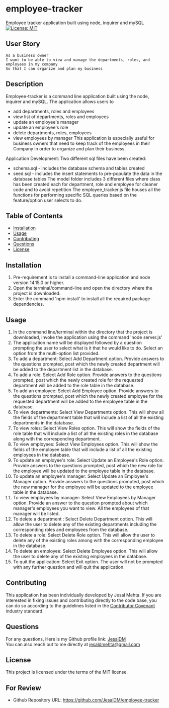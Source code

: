 # employee-tracker
Employee tracker application built using node, inquirer and mySQL
[![License: MIT](https://img.shields.io/badge/License-MIT-yellow.svg)](https://opensource.org/licenses/MIT)

## User Story
```
As a business owner
I want to be able to view and manage the departments, roles, and employees in my company
So that I can organize and plan my business
```
## Description
Employee-tracker is a command line application built using the node, inquirer and mySQL. The application allows users to 
- add departments, roles and employees 
- view list of departments, roles and employees
- update an employee's manager
- update an employee's role
- delete departments, roles, employees
- view employees by manager 
This application is especially useful for business owners that need to keep track of the employees in their Company in order to organize and plan their business.

Application Development: 
Two different sql files have been created:
- schema.sql -  includes the database schema and tables created
- seed.sql - includes the insert statements to pre-populate the data in the database tables
The model folder includes 3 different files where class has been created each for department, role and employee for cleaner code and to avoid repetition
The employee_tracker.js file houses all the functions for performing specific SQL queries based on the feature/option user selects to do.

## Table of Contents
* [Installation](#installation)
* [Usage](#usage)
* [Contributing](#contributing)
* [Questions](#questions)
* [License](#license)

## Installation
1. Pre-requirement is to install a command-line application and node version 14.15.0 or higher.
2. Open the terminal/command-line and open the directory where the project is downloaded. 
3. Enter the command 'npm install' to install all the required package dependencies.

## Usage
1. In the command line/terminal within the directory that the project is downloaded, invoke the application using the command 'node server.js' 
2. The application name will be displayed followed by a question prompting the user to select what is it that he would like to do. Select an option from the multi-option list provided.
3. To add a department: Select Add Department option. Provide answers to the questions prompted, post which the newly created department will be added to the department list in the database.
4. To add a role: Select Add Role option. Provide answers to the questions prompted, post which the newly created role for the requested department will be added to the role table in the database.
5. To add an employee: Select Add Employee option. Provide answers to the questions prompted, post which the newly created employee for the requested department will be added to the employee table in the database.
6. To view departments: Select View Departments option. This will show all the fields of the department table that will include a list of all the existing departments in the database.
7. To view roles: Select View Roles option. This will show the fields of the role table that will include a list of all the existing roles in the database along with the corresponding department.
8. To view employees: Select View Employees option. This will show the fields of the employee table that will include a list of all the existing employees in the database.
9. To update an employee's role: Select Update an Employee's Role option. Provide answers to the questions prompted, post which the new role for the employee will be updated to the employee table in the database.
10. To update an employee's manager: Select Update an Employee's Manager option. Provide answers to the questions prompted, post which the new manager for the employee will be updated to the employee table in the database.
11. To view employees by manager: Select View Employees by Manager option. Provide an answer to the question prompted about which manager's employees you want to view. All the employees of that manager will be listed.
12. To delete a department : Select Delete Department option. This will allow the user to delete any of the existing departments including the corresponding roles and employees from the database.
13. To delete a role: Select Delete Role option. This will allow the user to delete any of the existing roles among with the corresponding employee in the database.
14. To delete an employee: Select Delete Employee option. This will allow the user to delete any of the existing employees in the database.
15. To quit the application: Select Exit option. The user will not be prompted with any further question and will quit the application.


## Contributing
This application has been individually developed by Jesal Mehta. If you are interested in fixing issues and contributing directly to the code base, you can do so according to the guidelines listed in the [Contributor Covenant](https://www.contributor-covenant.org/) industry standard.

## Questions
For any questions,
Here is my Github profile link: [JesalDM](https://github.com/JesalDM)  
You can also reach out to me directly at [jesaldmehta@gmail.com](mailto:jesaldmehta@gmail.com)

## License
This project is licensed under the terms of the MIT license.

## For Review
* Github Repository URL: https://github.com/JesalDM/employee-tracker
